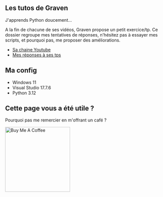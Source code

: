 ## Les tutos de Graven

J'apprends Python doucement...

A la fin de chacune de ses vidéos, Graven propose un petit exercice/tp. Ce dossier regroupe mes tentatives de réponses, n'hésitez pas à essayer mes scripts, et pourquoi pas, me proposer des améliorations.

* [Sa chaine Youtube](https://www.youtube.com/@Gravenilvectuto)
* [Mes réponses à ses tps](https://github.com/AlexisAmand/python/tree/master/TP%20Graven)

##  Ma config

* Windows 11
* Visual Studio 17.7.6    
* Python 3.12

## Cette page vous a été utile ?
Pourquoi pas me remercier en m'offrant un café ?

<a href="https://www.buymeacoffee.com/alexisamand" target="_blank"><img src="https://cdn.buymeacoffee.com/buttons/v2/default-blue.png" alt="Buy Me A Coffee" width="210" ></a>








